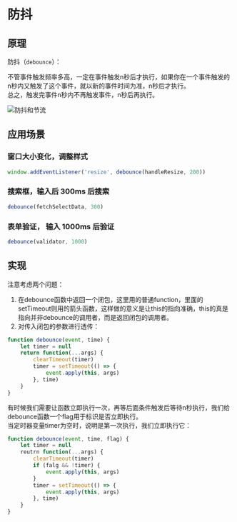 # 防抖

## 原理

防抖（`debounce`）：

不管事件触发频率多高，一定在事件触发n秒后才执行，如果你在一个事件触发的n秒内又触发了这个事件，就以新的事件时间为准，n秒后才执行。  
总之，触发完事件n秒内不再触发事件，n秒后再执行。

![防抖和节流](http://www.conardli.top/docs/%E8%8A%82%E6%B5%81%E9%98%B2%E6%8A%96.gif)

## 应用场景

### 窗口大小变化，调整样式

```js
window.addEventListener('resize', debounce(handleResize, 200))
```

### 搜索框，输入后 300ms 后搜索

```js
debounce(fetchSelectData, 300)
```

### 表单验证， 输入 1000ms 后验证

```js
debounce(validator, 1000)
```

## 实现

注意考虑两个问题：

1. 在debounce函数中返回一个闭包，这里用的普通function，里面的setTimeout则用的箭头函数，这样做的意义是让this的指向准确，this的真是指向并非debounce的调用者，而是返回闭包的调用者。
2. 对传入闭包的参数进行透传：
```js
function debounce(event, time) {
    let timer = null
    return function(...args) {
        clearTimeout(timer)
        timer = setTimeout(() => {
            event.apply(this, args)
        }, time)
    }
}
```

有时候我们需要让函数立即执行一次，再等后面条件触发后等待n秒执行，我们给debounce函数一个flag用于标识是否立即执行。  
当定时器变量timer为空时，说明是第一次执行，我们立即执行它：
```js
function debounce(event, time, flag) {
    let timer = null
    reutrn function(...args) {
        clearTimeout(timer)
        if (falg && !timer) {
            event.apply(this, args)
        }
        timer = setTimeout(() => {
            event.apply(this, args)
        }, time)
    }
}
```
